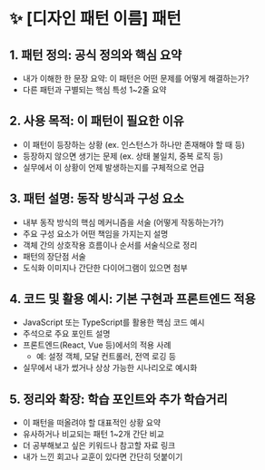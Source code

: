 # ✨ [디자인 패턴 이름] 패턴

## 1. 패턴 정의: 공식 정의와 핵심 요약

- 내가 이해한 한 문장 요약: 이 패턴은 어떤 문제를 어떻게 해결하는가?
- 다른 패턴과 구별되는 핵심 특성 1~2줄 요약

## 2. 사용 목적: 이 패턴이 필요한 이유

- 이 패턴이 등장하는 상황 (ex. 인스턴스가 하나만 존재해야 할 때 등)
- 등장하지 않으면 생기는 문제 (ex. 상태 불일치, 중복 로직 등)
- 실무에서 이 상황이 언제 발생하는지를 구체적으로 언급

## 3. 패턴 설명: 동작 방식과 구성 요소

- 내부 동작 방식의 핵심 메커니즘을 서술 (어떻게 작동하는가?)
- 주요 구성 요소가 어떤 책임을 가지는지 설명
- 객체 간의 상호작용 흐름이나 순서를 서술식으로 정리
- 패턴의 장단점 서술
- 도식화 이미지나 간단한 다이어그램이 있으면 첨부

## 4. 코드 및 활용 예시: 기본 구현과 프론트엔드 적용

- JavaScript 또는 TypeScript를 활용한 핵심 코드 예시
- 주석으로 주요 포인트 설명
- 프론트엔드(React, Vue 등)에서의 적용 사례
  - 예: 설정 객체, 모달 컨트롤러, 전역 로깅 등
- 실무에서 내가 썼거나 상상 가능한 시나리오로 예시화

## 5. 정리와 확장: 학습 포인트와 추가 학습거리

- 이 패턴을 떠올려야 할 대표적인 상황 요약
- 유사하거나 비교되는 패턴 1~2개 간단 비교
- 더 공부해보고 싶은 키워드나 참고할 자료 링크
- 내가 느낀 회고나 교훈이 있다면 간단히 덧붙이기

